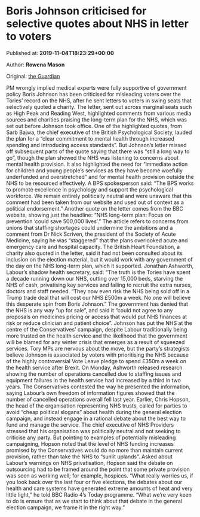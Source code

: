 
# Boris Johnson criticised for selective quotes about NHS in letter to voters

Published at: **2019-11-04T18:23:29+00:00**

Author: **Rowena Mason**

Original: [the Guardian](https://www.theguardian.com/politics/2019/nov/04/boris-johnson-criticised-for-selective-quotes-about-nhs-in-letter-to-voters)

PM wrongly implied medical experts were fully supportive of government policy
Boris Johnson has been criticised for misleading voters over the Tories’ record on the NHS, after he sent letters to voters in swing seats that selectively quoted a charity.
The letter, sent out across marginal seats such as High Peak and Reading West, highlighted comments from various media sources and charities praising the long-term plan for the NHS, which was set out before Johnson took office.
One of the highlighted quotes, from Sarb Bajwa, the chief executive of the British Psychological Society, lauded the plan for a “clear commitment to mental health through increased spending and introducing access standards”.
But Johnson’s letter missed off subsequent parts of the quote saying that there was “still a long way to go”, though the plan showed the NHS was listening to concerns about mental health provision. It also highlighted the need for “immediate action for children and young people’s services as they have become woefully underfunded and overstretched” and for mental health provision outside the NHS to be resourced effectively.
A BPS spokesperson said: “The BPS works to promote excellence in psychology and support the psychological workforce. We remain entirely politically neutral and were unaware that this comment had been taken from our website and used out of context as a political endorsement.”
Another quote on the letter comes from the BBC website, showing just the headline: “NHS long-term plan: Focus on prevention ‘could save 500,000 lives’.” The article refers to concerns from unions that staffing shortages could undermine the ambitions and a comment from Dr Nick Scriven, the president of the Society of Acute Medicine, saying he was “staggered” that the plans overlooked acute and emergency care and hospital capacity.
The British Heart Foundation, a charity also quoted in the letter, said it had not been consulted about its inclusion on the election material, but it would work with any government of the day on the NHS long-term plan, which it supported.
Jonathan Ashworth, Labour’s shadow health secretary, said: “The truth is the Tories have spent a decade running down our NHS, cutting over 15,000 beds, starving the NHS of cash, privatising key services and failing to recruit the extra nurses, doctors and staff needed.
“They now even risk the NHS being sold off in a Trump trade deal that will cost our NHS £500m a week. No one will believe this desperate spin from Boris Johnson.”
The government has denied that the NHS is any way “up for sale”, and said it “could not agree to any proposals on medicines pricing or access that would put NHS finances at risk or reduce clinician and patient choice”.
Johnson has put the NHS at the centre of the Conservatives’ campaign, despite Labour traditionally being more trusted on the health service and the likelihood that the government will be blamed for any winter crisis that emerges as a result of squeezed services.
Tory MPs are nervous about the move, but the party’s strategists believe Johnson is associated by voters with prioritising the NHS because of the highly controversial Vote Leave pledge to spend £350m a week on the health service after Brexit.
On Monday, Ashworth released research showing the number of operations cancelled due to staffing issues and equipment failures in the health service had increased by a third in two years. The Conservatives contested the way he presented the information, saying Labour’s own freedom of information figures showed that the number of cancelled operations overall fell last year.
Earlier, Chris Hopson, the head of the organisation representing NHS trusts, called for parties to avoid “cheap political slogans” about health during the general election campaign, and instead engage in a rational debate about the best way to fund and manage the service.
The chief executive of NHS Providers stressed that his organisation was politically neutral and not seeking to criticise any party. But pointing to examples of potentially misleading campaigning, Hopson noted that the level of NHS funding increases promised by the Conservatives would do no more than maintain current provision, rather than take the NHS to “sunlit uplands”.
Asked about Labour’s warnings on NHS privatisation, Hopson said the debate on outsourcing had to be framed around the point that some private provision was seen as working well; for example, hospices.
“What really worries us, if you look back over the last four or five elections, the debates about our health and care systems have generated extreme amounts of heat and very little light,” he told BBC Radio 4’s Today programme.
“What we’re very keen to do is ensure that as we start to think about that debate in the general election campaign, we frame it in the right way.”
